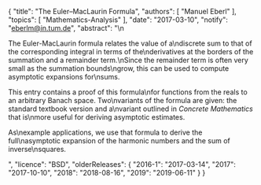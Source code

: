 {
    "title": "The Euler–MacLaurin Formula",
    "authors": [
        "Manuel Eberl"
    ],
    "topics": [
        "Mathematics-Analysis"
    ],
    "date": "2017-03-10",
    "notify": "eberlm@in.tum.de",
    "abstract": "\n<p>The Euler-MacLaurin formula relates the value of a\ndiscrete sum to that of the corresponding integral in terms of the\nderivatives at the borders of the summation and a remainder term.\nSince the remainder term is often very small as the summation bounds\ngrow, this can be used to compute asymptotic expansions for\nsums.</p>  <p>This entry contains a proof of this formula\nfor functions from the reals to an arbitrary Banach space. Two\nvariants of the formula are given: the standard textbook version and a\nvariant outlined in <em>Concrete Mathematics</em> that is\nmore useful for deriving asymptotic estimates.</p>  <p>As\nexample applications, we use that formula to derive the full\nasymptotic expansion of the harmonic numbers and the sum of inverse\nsquares.</p>",
    "licence": "BSD",
    "olderReleases": {
        "2016-1": "2017-03-14",
        "2017": "2017-10-10",
        "2018": "2018-08-16",
        "2019": "2019-06-11"
    }
}
